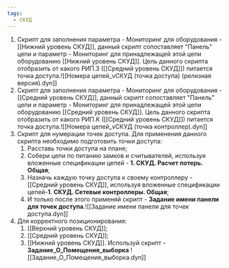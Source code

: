 ```yaml
---
tags:
  - СКУД
---
```

1. Скрипт для заполнения параметра - Мониторинг для оборудования - [[Нижний уровень СКУД]], данный скрипт сопоставляет "Панель" цепи и параметр - Мониторинг для принадлежащей этой цепи оборудованию [[Нижний уровень СКУД]]. Цель данного скрипта отобразить от какого РИП.З ([[Средний уровень СКУД]]) питается точка доступа.![[Номера цепей_vСКУД (точка доступа) (релизная версия).dyn]]
2. Скрипт для заполнения параметра - Мониторинг для оборудования - [[Средний уровень СКУД]], данный скрипт сопоставляет "Панель" цепи и параметр - Мониторинг для принадлежащей этой цепи оборудованию [[Средний уровень СКУД]]. Цель данного скрипта отобразить от какого РИП.К ([[Средний уровень СКУД]]) питается точка доступа.![[Номера цепей_vСКУД (точка контроллер).dyn]]
3. Скрипт для нумерации точек доступа. Для применения данного скрипта необходимо подготовить точки доступа:
	1. Расставь точки доступа на плане;
	2. Собери цепи по питанию замков и считывателей, используя вложенные спецификации цепей - **1. СКУД. Расчет потерь. Общая**;
	3. Назначь каждую точку доступа к своему контроллеру - [[Средний уровень СКУД]], используя вложенные спецификации цепей-**1. СКУД. Сетевые контроллеры. Общая**;
	4. И только после этого применяй скрипт - **Задание имени панели для точек доступа**.![[Задание имени панели для точек доступа.dyn]]
4. Для корректного позиционирования:
	1. [[Верхний уровень СКУД]];
	2. [[Средний уровень СКУД]];
	3. [[Нижний уровень СКУД]].
	Используй скрипт - **Задание_О_Помещения_выборка**
	![[Задание_О_Помещения_выборка.dyn]]